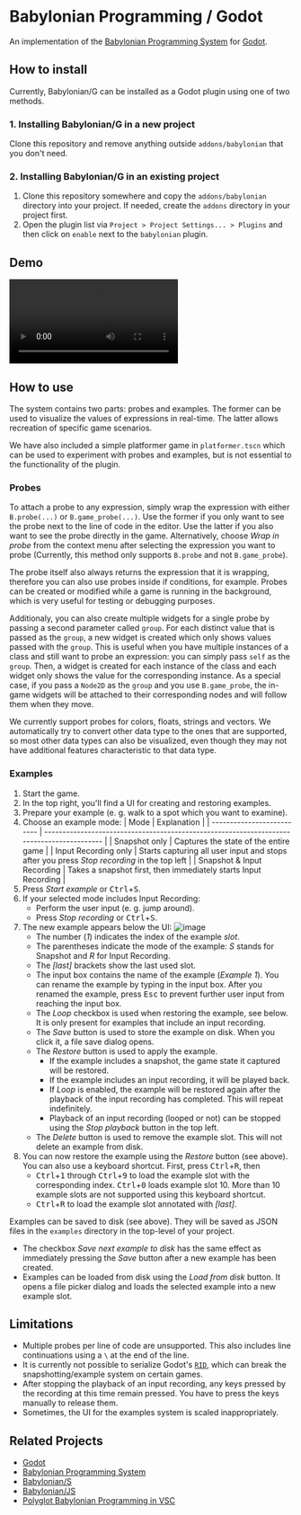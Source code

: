 # Babylonian Programming / Godot

An implementation of the [Babylonian Programming System][babylonian_programming] for [Godot][godot].

## How to install

Currently, Babylonian/G can be installed as a Godot plugin using one of two methods.

### 1. Installing Babylonian/G in a new project

Clone this repository and remove anything outside `addons/babylonian` that you don't need.

### 2. Installing Babylonian/G in an existing project

1. Clone this repository somewhere and copy the `addons/babylonian` directory into your project. If needed, create the `addons` directory in your project first.
2. Open the plugin list via `Project > Project Settings... > Plugins` and then click on `enable` next to the `babylonian` plugin.

## Demo

<video src="./docs/demo.mp4"></video>

## How to use

The system contains two parts: probes and examples. The former can be used to visualize the values of expressions in real-time. The latter allows recreation of specific game scenarios.

We have also included a simple platformer game in `platformer.tscn` which can be used to experiment with probes and examples, but is not essential to the functionality of the plugin.

### Probes

To attach a probe to any expression, simply wrap the expression with either `B.probe(...)` or `B.game_probe(...)`. Use the former if you only want to see the probe next to the line of code in the editor. Use the latter if you also want to see the probe directly in the game. Alternatively, choose _Wrap in probe_ from the context menu after selecting the expression you want to probe (Currently, this method only supports `B.probe` and not `B.game_probe`).

The probe itself also always returns the expression that it is wrapping, therefore you can also use probes inside if conditions, for example. Probes can be created or modified while a game is running in the background, which is very useful for testing or debugging purposes.

Additionaly, you can also create multiple widgets for a single probe by passing a second parameter called `group`. For each distinct value that is passed as the `group`, a new widget is created which only shows values passed with the `group`. This is useful when you have multiple instances of a class and still want to probe an expression: you can simply pass `self` as the `group`. Then, a widget is created for each instance of the class and each widget only shows the value for the corresponding instance. As a special case, if you pass a `Node2D` as the `group` and you use `B.game_probe`, the in-game widgets will be attached to their corresponding nodes and will follow them when they move.

We currently support probes for colors, floats, strings and vectors. We automatically try to convert other data type to the ones that are supported, so most other data types can also be visualized, even though they may not have additional features characteristic to that data type.

### Examples

1. Start the game.
2. In the top right, you'll find a UI for creating and restoring examples.
3. Prepare your example (e. g. walk to a spot which you want to examine).
4. Choose an example mode:
   | Mode                       | Explanation                                                                                |
   | -------------------------- | ------------------------------------------------------------------------------------------ |
   | Snapshot only              | Captures the state of the entire game                                                      |
   | Input Recording only       | Starts capturing all user input and stops after you press _Stop recording_ in the top left |
   | Snapshot & Input Recording | Takes a snapshot first, then immediately starts Input Recording                            |
4. Press _Start example_ or <kbd>Ctrl</kbd>+<kbd>S</kbd>.
5. If your selected mode includes Input Recording:
    - Perform the user input (e. g. jump around).
    - Press _Stop recording_ or <kbd>Ctrl</kbd>+<kbd>S</kbd>.
7. The new example appears below the UI:
    ![image](https://hackmd.io/_uploads/SyfWEySo6.png)
    - The number (_1_) indicates the index of the example _slot_.
    - The parentheses indicate the mode of the example: _S_ stands for Snapshot and _R_ for Input Recording.
    - The _[last]_ brackets show the last used slot.
    - The input box contains the name of the example (_Example 1_). You can rename the example by typing in the input box. After you renamed the example, press <kbd>Esc</kbd> to prevent further user input from reaching the input box.
    - The _Loop_ checkbox is used when restoring the example, see below. It is only present for examples that include an input recording.
    - The _Save_ button is used to store the example on disk. When you click it, a file save dialog opens.
    - The _Restore_ button is used to apply the example.
        - If the example includes a snapshot, the game state it captured will be restored.
        - If the example includes an input recording, it will be played back.
        - If _Loop_ is enabled, the example will be restored again after the playback of the input recording has completed. This will repeat indefinitely.
        - Playback of an input recording (looped or not) can be stopped using the _Stop playback_ button in the top left.
    - The _Delete_ button is used to remove the example slot. This will not delete an example from disk.
8. You can now restore the example using the _Restore_ button (see above). You can also use a keyboard shortcut. First, press <kbd>Ctrl</kbd>+<kbd>R</kbd>, then
   - <kbd>Ctrl</kbd>+<kbd>1</kbd> through <kbd>Ctrl</kbd>+<kbd>9</kbd> to load the example slot with the corresponding index. <kbd>Ctrl</kbd>+<kbd>0</kbd> loads example slot 10. More than 10 example slots are not supported using this keyboard shortcut.
   - <kbd>Ctrl</kbd>+<kbd>R</kbd> to load the example slot annotated with _[last]_.

Examples can be saved to disk (see above). They will be saved as JSON files in the `examples` directory in the top-level of your project.
- The checkbox _Save next example to disk_ has the same effect as immediately pressing the _Save_ button after a new example has been created.
- Examples can be loaded from disk using the _Load from disk_ button. It opens a file picker dialog and loads the selected example into a new example slot.

## Limitations

- Multiple probes per line of code are unsupported. This also includes line continuations using a `\` at the end of the line.
- It is currently not possible to serialize Godot's [`RID`](https://docs.godotengine.org/en/stable/classes/class_rid.html), which can break the snapshotting/example system on certain games.
- After stopping the playback of an input recording, any keys pressed by the recording at this time remain pressed. You have to press the keys manually to release them.
- Sometimes, the UI for the examples system is scaled inappropriately.

## Related Projects

- [Godot][godot]
- [Babylonian Programming System][babylonian_programming]
- [Babylonian/S][babylonian_s]
- [Babylonian/JS][babylonian_js]
- [Polyglot Babylonian Programming in VSC][babylonian_vsc]

[godot]: https://godotengine.org/
[babylonian_programming]: https://doi.org/10.22152/programming-journal.org/2019/3/9
[babylonian_s]: https://github.com/hpi-swa-lab/babylonian-programming-smalltalk
[babylonian_js]: https://lively-kernel.org/lively4/lively4-core/start.html?load=https://lively-kernel.org/lively4/lively4-core/src/babylonian-programming-editor/demos/index.md
[babylonian_vsc]: https://github.com/hpi-swa/polyglot-live-programming
